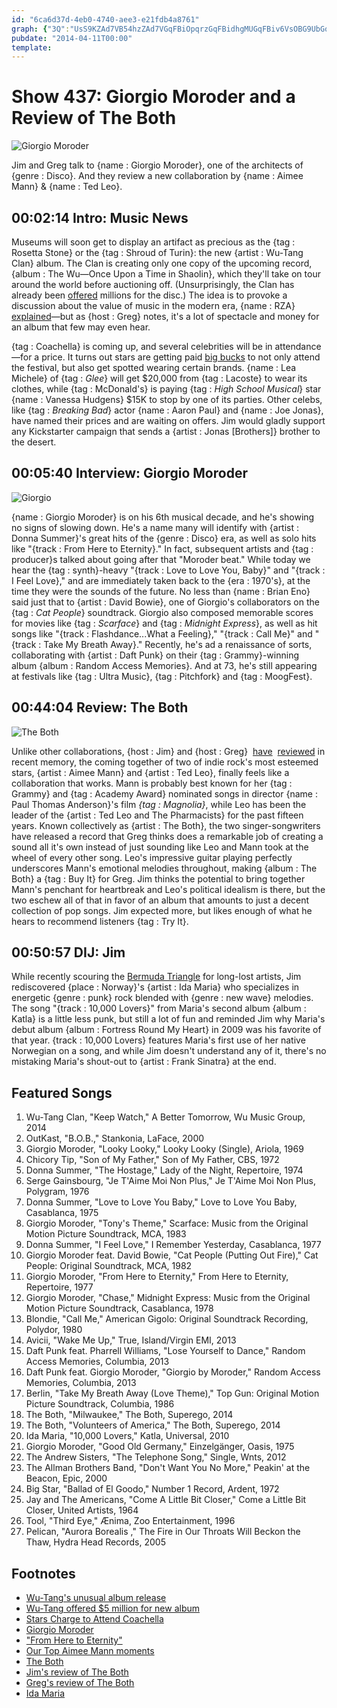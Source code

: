 ```yaml
---
id: "6ca6d37d-4eb0-4740-aee3-e21fdb4a8761"
graph: {"3Q":"UsS9KZAd7VB54hzZAd7VGqFBiOpqrzGqFBidhgMUGqFBiv6VsOBG9UbGqFBiGqFBitwWtnOpqrztwWtnqpED7twWtnBG9UbiiaRaB64tdv6VsOGhFSVdhgMU","9G":"BALpnrqymb84KAdBALpnBALpnbh8UM6Co1BBALpnBALpnlOTX0BALpnYjJwWBALpnBINvBBALpnDdoKBBALpnHOWlQ3koZSBALpnBALpniL2BrBALpnBJQFWFFjBvrdwPlFFjBvyesyUBJQFWFFjBvBJQFWyesyUBJQFWrdwPl84KAdrqymb84KAdDdoKBBD1BVrqymb","21G":"X6cfddhnxe97qipBHm1G1jW6iUQ0TEBD1BVUQ0TE3qRMqUQ0TE1jW6iNHb0fBKNB0NHb0fBFMpSlWNYQ1jW6iZ9uBr","2CX":"3TnsGRMDQN3W1qjRMDQNRMDQNvcTjrBGSb8RMDQNBLsPGRMDQN"}
pubdate: "2014-04-11T00:00"
template: 
---
```






# Show 437: Giorgio Moroder and a Review of The Both

![Giorgio Moroder](https://static.soundopinions.org/images/2014/moroder_web.jpg)

Jim and Greg talk to {name : Giorgio Moroder}, one of the architects of {genre : Disco}. And they review a new collaboration by {name : Aimee Mann} & {name : Ted Leo}.



## 00:02:14 Intro: Music News

Museums will soon get to display an artifact as precious as the {tag : Rosetta Stone} or the {tag : Shroud of Turin}: the new {artist : Wu-Tang Clan} album. The Clan is creating only one copy of the upcoming record, {album : The Wu—Once Upon a Time in Shaolin}, which they'll take on tour around the world before auctioning off. (Unsurprisingly, the Clan has already been [offered](http://www.latimes.com/entertainment/music/posts/la-et-ms-wu-tang-clan-secret-album-20140403,0,4840180.story#axzz2yJGxuNGx) millions for the disc.) The idea is to provoke a discussion about the value of music in the modern era, {name : RZA}  [explained](http://www.forbes.com/sites/zackomalleygreenburg/2014/03/26/why-wu-tang-will-release-just-one-copy-of-its-secret-album/)—but as {host : Greg} notes, it's a lot of spectacle and money for an album that few may even hear.

{tag : Coachella} is coming up, and several celebrities will be in attendance—for a price. It turns out stars are getting paid [big bucks](http://www.billboard.com/biz/articles/news/branding/6041338/are-stars-charging-20k-and-up-to-wear-t-shirts-at-coachella) to not only attend the festival, but also get spotted wearing certain brands. {name : Lea Michele} of {tag : *Glee*} will get $20,000 from {tag : Lacoste} to wear its clothes, while {tag : McDonald's} is paying {tag : *High School Musical*} star {name : Vanessa Hudgens} $15K to stop by one of its parties. Other celebs, like {tag : *Breaking Bad*} actor {name : Aaron Paul} and {name : Joe Jonas}, have named their prices and are waiting on offers. Jim would gladly support any Kickstarter campaign that sends a {artist : Jonas [Brothers]} brother to the desert.



## 00:05:40 Interview: Giorgio Moroder

![Giorgio](https://static.soundopinions.org/assets/437/9G0.jpg)

{name : Giorgio Moroder} is on his 6th musical decade, and he's showing no signs of slowing down. He's a name many will identify with {artist : Donna Summer}'s great hits of the {genre : Disco} era, as well as solo hits like "{track : From Here to Eternity}." In fact, subsequent artists and {tag : producer}s talked about going after that "Moroder beat." While today we hear the {tag : synth}-heavy "{track : Love to Love You, Baby}" and "{track : I Feel Love}," and are immediately taken back to the {era : 1970's}, at the time they were the sounds of the future. No less than {name : Brian Eno} said just that to {artist : David Bowie}, one of Giorgio's collaborators on the {tag : *Cat People*} soundtrack. Giorgio also composed memorable scores for movies like {tag : *Scarface*} and {tag : *Midnight Express*}, as well as hit songs like "{track : Flashdance...What a Feeling}," "{track : Call Me}" and "{track : Take My Breath Away}." Recently, he's ad a renaissance of sorts, collaborating with {artist : Daft Punk} on their {tag : Grammy}-winning album {album : Random Access Memories}. And at 73, he's still appearing at festivals like {tag : Ultra Music}, {tag : Pitchfork} and {tag : MoogFest}.



## 00:44:04 Review: The Both

![The Both](https://static.soundopinions.org/assets/437/21G0.jpg)

Unlike other collaborations, {host : Jim} and {host : Greg}  [have](/show/421/review/billiejoearmstrongnorahjones)  [reviewed](/show/410/review/elviscostellotheroots) in recent memory, the coming together of two of indie rock's most esteemed stars, {artist : Aimee Mann} and {artist : Ted Leo}, finally feels like a collaboration that works. Mann is probably best known for her {tag : Grammy} and {tag : Academy Award} nominated songs in director {name : Paul Thomas Anderson}'s film *{tag : Magnolia}*, while Leo has been the leader of the {artist : Ted Leo and The Pharmacists} for the past fifteen years. Known collectively as {artist : The Both}, the two singer-songwriters have released a record that Greg thinks does a remarkable job of creating a sound all it's own instead of just sounding like Leo and Mann took at the wheel of every other song. Leo's impressive guitar playing perfectly underscores Mann's emotional melodies throughout, making {album : The Both} a {tag : Buy It} for Greg. Jim thinks the potential to bring together Mann's penchant for heartbreak and Leo's political idealism is there, but the two eschew all of that in favor of an album that amounts to just a decent collection of pop songs. Jim expected more, but likes enough of what he hears to recommend listeners {tag : Try It}.



## 00:50:57 DIJ: Jim

While recently scouring the [Bermuda Triangle](show/426)  for long-lost artists, Jim rediscovered {place : Norway}'s {artist : Ida Maria} who specializes in energetic {genre : punk} rock blended with {genre : new wave} melodies. The song "{track : 10,000 Lovers}" from Maria's second album {album : Katla} is a little less punk, but still a lot of fun and reminded Jim why Maria's debut album {album : Fortress Round My Heart} in 2009 was his favorite of that year. {track : 10,000 Lovers} features Maria's first use of her native Norwegian on a song, and while Jim doesn't understand any of it, there's no mistaking Maria's shout-out to {artist : Frank Sinatra} at the end.



## Featured Songs

1. Wu-Tang Clan, "Keep Watch," A Better Tomorrow, Wu Music Group, 2014
2. OutKast, "B.O.B.," Stankonia, LaFace, 2000
3. Giorgio Moroder, "Looky Looky," Looky Looky (Single), Ariola, 1969
4. Chicory Tip, "Son of My Father," Son of My Father, CBS, 1972
5. Donna Summer, "The Hostage," Lady of the Night, Repertoire, 1974
6. Serge Gainsbourg, "Je T'Aime Moi Non Plus," Je T'Aime Moi Non Plus, Polygram, 1976
7. Donna Summer, "Love to Love You Baby," Love to Love You Baby, Casablanca, 1975
8. Giorgio Moroder, "Tony's Theme," Scarface: Music from the Original Motion Picture Soundtrack, MCA, 1983
9. Donna Summer, "I Feel Love," I Remember Yesterday, Casablanca, 1977
10. Giorgio Moroder feat. David Bowie, "Cat People (Putting Out Fire)," Cat People: Original Soundtrack, MCA, 1982
11. Giorgio Moroder, "From Here to Eternity," From Here to Eternity, Repertoire, 1977
12. Giorgio Moroder, "Chase," Midnight Express: Music from the Original Motion Picture Soundtrack, Casablanca, 1978
13. Blondie, "Call Me," American Gigolo: Original Soundtrack Recording, Polydor, 1980
14. Avicii, "Wake Me Up," True, Island/Virgin EMI, 2013
15. Daft Punk feat. Pharrell Williams, "Lose Yourself to Dance," Random Access Memories, Columbia, 2013
16. Daft Punk feat. Giorgio Moroder, "Giorgio by Moroder," Random Access Memories, Columbia, 2013
17. Berlin, "Take My Breath Away (Love Theme)," Top Gun: Original Motion Picture Soundtrack, Columbia, 1986
18. The Both, "Milwaukee," The Both, Superego, 2014
19. The Both, "Volunteers of America," The Both, Superego, 2014
20. Ida Maria, "10,000 Lovers," Katla, Universal, 2010
21. Giorgio Moroder, "Good Old Germany," Einzelgänger, Oasis, 1975
22. The Andrew Sisters, "The Telephone Song," Single, Wnts, 2012
23. The Allman Brothers Band, "Don't Want You No More," Peakin' at the Beacon, Epic, 2000
24. Big Star, "Ballad of El Goodo," Number 1 Record, Ardent, 1972
25. Jay and The Americans, "Come A Little Bit Closer," Come a Little Bit Closer, United Artists, 1964
26. Tool, "Third Eye," Ænima, Zoo Entertainment, 1996
27. Pelican, "Aurora Borealis ," The Fire in Our Throats Will Beckon the Thaw, Hydra Head Records, 2005



## Footnotes

- [Wu-Tang's unusual album release](http://www.forbes.com/sites/zackomalleygreenburg/2014/03/26/why-wu-tang-will-release-just-one-copy-of-its-secret-album/)
- [Wu-Tang offered $5 million for new album](http://www.latimes.com/entertainment/music/posts/la-et-ms-wu-tang-clan-secret-album-20140403,0,4840180.story#axzz2yJGxuNGx)
- [Stars Charge to Attend Coachella](http://www.billboard.com/biz/articles/news/branding/6041338/are-stars-charging-20k-and-up-to-wear-t-shirts-at-coachella)
- [Giorgio Moroder](http://giorgiomoroder.com/)
- ["From Here to Eternity"](https://www.youtube.com/watch?v=PfAu8vqAHxc)
- [Our Top Aimee Mann moments](http://soundopinions.tumblr.com/post/40178972165/top-aimee-mann-moments-in-our-opinion)
- [The Both](http://www.the-both.com/)
- [Jim's review of The Both](http://www.wbez.org/blogs/jim-derogatis/2014-04/both-isn%E2%80%99t-what-you-might-expect-109993)
- [Greg's review of The Both](http://articles.chicagotribune.com/2014-04-07/entertainment/sc-the-both-review-20140407_1_mann-and-leo-ted-leo-aimee-mann)
- [Ida Maria](http://www.idamariamusic.com/)